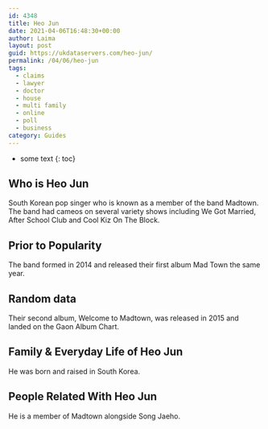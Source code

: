 ```yaml
---
id: 4348
title: Heo Jun
date: 2021-04-06T16:48:30+00:00
author: Laima
layout: post
guid: https://ukdataservers.com/heo-jun/
permalink: /04/06/heo-jun
tags:
  - claims
  - lawyer
  - doctor
  - house
  - multi family
  - online
  - poll
  - business
category: Guides
---
```


* some text
{: toc}


## Who is Heo Jun
                  
                  
                  
South Korean pop singer who is known as a member of the band Madtown. The band had cameos on several variety shows including We Got Married, After School Club and Cool Kiz On The Block.
                  
              
            
              
            
                
                
                
## Prior to Popularity
                  
                  
                  
The band formed in 2014 and released their first album Mad Town the same year.
                  
              
            
              
            
                
                
                
## Random data
                  
                  
                  
Their second album, Welcome to Madtown, was released in 2015 and landed on the Gaon Album Chart.
                  
              
            
              
            
                
                
                
## Family & Everyday Life of Heo Jun
                  
                  
                  
He was born and raised in South Korea.
                  
              
            
              
            
                
                
                
## People Related With Heo Jun
                  
                  
                  
He is a member of Madtown alongside Song Jaeho.
                  
              
            
              
            
                
              
            
              
              
            
            
              
            
          
          
          